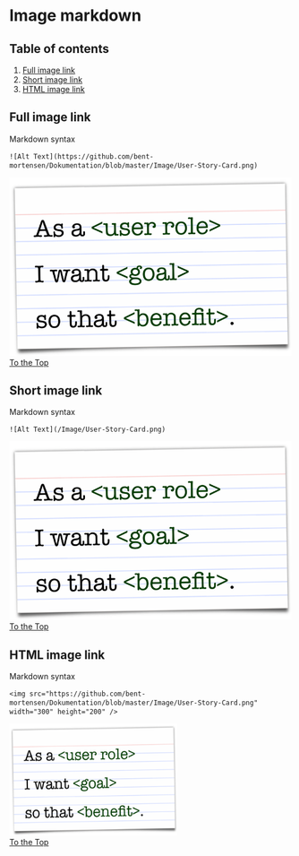 <a name="top"></a>


# Image markdown
## Table of contents 
1. [Full image link](#example1)
2. [Short image link](#example2)
3. [HTML image link](#example3)

<a name="example1"></a>
## Full image link

Markdown syntax
```
![Alt Text](https://github.com/bent-mortensen/Dokumentation/blob/master/Image/User-Story-Card.png)
```
![Alt Text](https://github.com/bent-mortensen/Dokumentation/blob/master/Image/User-Story-Card.png)  
[To the Top](#top)

<a name="example2"></a>
## Short image link

Markdown syntax
```
![Alt Text](/Image/User-Story-Card.png)
```
![Alt Text](/Image/User-Story-Card.png)  
[To the Top](#top)

<a name="example3"></a>
## HTML image link

Markdown syntax
```
<img src="https://github.com/bent-mortensen/Dokumentation/blob/master/Image/User-Story-Card.png" width="300" height="200" />
```
<img src="https://github.com/bent-mortensen/Dokumentation/blob/master/Image/User-Story-Card.png" width="300" height="200"></img>  
[To the Top](#top)
